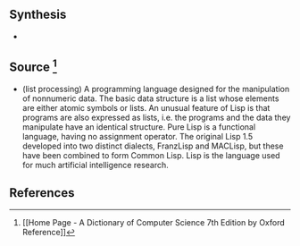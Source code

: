 ## Synthesis
- 
## Source [^1]
- (list processing) A programming language designed for the manipulation of nonnumeric data. The basic data structure is a list whose elements are either atomic symbols or lists. An unusual feature of Lisp is that programs are also expressed as lists, i.e. the programs and the data they manipulate have an identical structure. Pure Lisp is a functional language, having no assignment operator. The original Lisp 1.5 developed into two distinct dialects, FranzLisp and MACLisp, but these have been combined to form Common Lisp. Lisp is the language used for much artificial intelligence research.
## References

[^1]: [[Home Page - A Dictionary of Computer Science 7th Edition by Oxford Reference]]
